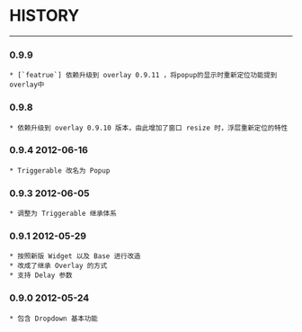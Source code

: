# HISTORY

-----------------

### 0.9.9

    * [`featrue`] 依赖升级到 overlay 0.9.11 ，将popup的显示时重新定位功能提到overlay中

### 0.9.8 
    * 依赖升级到 overlay 0.9.10 版本，由此增加了窗口 resize 时，浮层重新定位的特性

### 0.9.4 2012-06-16
    * Triggerable 改名为 Popup

### 0.9.3 2012-06-05
    * 调整为 Triggerable 继承体系


### 0.9.1 2012-05-29
    * 按照新版 Widget 以及 Base 进行改造
    * 改成了继承 Overlay 的方式
    * 支持 Delay 参数


### 0.9.0 2012-05-24
    * 包含 Dropdown 基本功能
